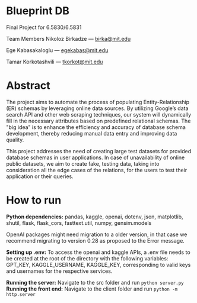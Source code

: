 # Blueprint DB

Final Project for 6.5830/6.5831

Team Members
Nikoloz Birkadze — birka@mit.edu

Ege Kabasakaloglu — egekabas@mit.edu

Tamar Korkotashvili — tkorkot@mit.edu

# Abstract

The project aims to automate the process of populating Entity-Relationship (ER) schemas by leveraging online data sources. By utilizing Google’s data search API and other web scraping techniques, our system will dynamically fill in the necessary attributes based on predefined relational schemas. The "big idea" is to enhance the efficiency and accuracy of database schema development, thereby reducing manual data entry and improving data quality.

This project addresses the need of creating large test datasets for provided database schemas in user applications. In case of unavailability of online public datasets, we aim to create fake, testing data, taking into consideration all the edge cases of the relations, for the users to test their application or their queries.

# How to run

**Python dependencies:** pandas, kaggle, openai, dotenv, json, matplotlib, shutil, flask, flask_cors, fasttext.util, numpy, gensim.models

OpenAI packages might need migration to a older version, in that case we recommend migrating to version 0.28 as proposed to the Error message.

**Setting up .env:** To access the openai and kaggle APIs, a .env file needs to be created at the root of the directory with the following variables: GPT_KEY, KAGGLE_USERNAME, KAGGLE_KEY, corresponding to valid keys and usernames for the respective services.

**Running the server:** Navigate to the src folder and run `python server.py`
**Running the front end:** Navigate to the client folder and run `python -m http.server`
